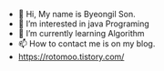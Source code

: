 - 👋 Hi, My name is Byeongil Son.
- 👀 I’m interested in java Programing
- 🌱 I’m currently learning Algorithm
- 📫 How to contact me is on my blog.
- https://rotomoo.tistory.com/

<!---
Rotomoo/Rotomoo is a ✨ special ✨ repository because its `README.md` (this file) appears on your GitHub profile.
You can click the Preview link to take a look at your changes.
--->
